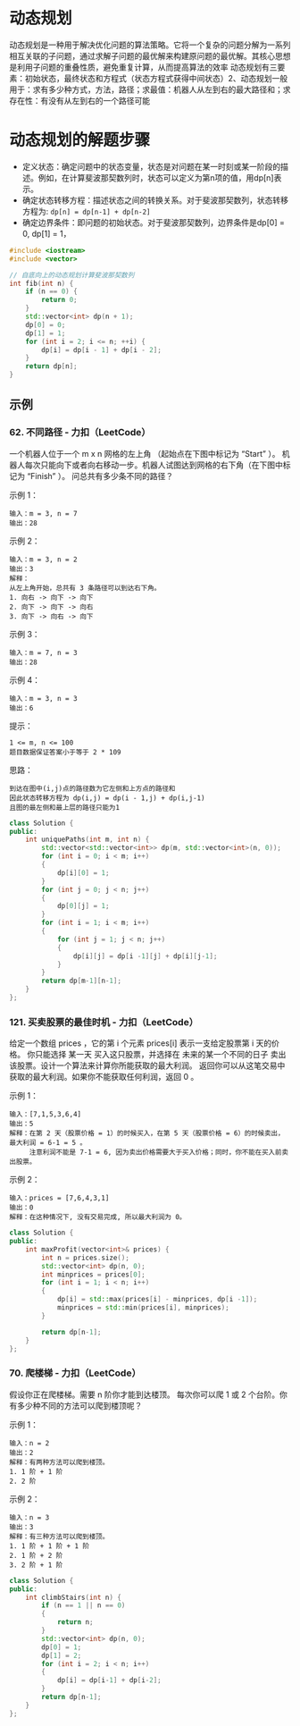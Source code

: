 # 动态规划
动态规划是一种用于解决优化问题的算法策略。它将一个复杂的问题分解为一系列相互关联的子问题，通过求解子问题的最优解来构建原问题的最优解。其核心思想是利用子问题的重叠性质，避免重复计算，从而提高算法的效率
动态规划有三要素：初始状态，最终状态和方程式（状态方程式获得中间状态）2、动态规划一般用于：求有多少种方式，方法，路径；求最值：机器人从左到右的最大路径和；求存在性：有没有从左到右的一个路径可能

# 动态规划的解题步骤
* 定义状态：确定问题中的状态变量，状态是对问题在某一时刻或某一阶段的描述。例如，在计算斐波那契数列时，状态可以定义为第n项的值，用dp[n]表示。
* 确定状态转移方程：描述状态之间的转换关系。对于斐波那契数列，状态转移方程为:
    `dp[n] = dp[n-1] + dp[n-2]`
* 确定边界条件：即问题的初始状态。对于斐波那契数列，边界条件是dp[0] = 0, dp[1] = 1，

```c++
#include <iostream>
#include <vector>

// 自底向上的动态规划计算斐波那契数列
int fib(int n) {
    if (n == 0) {
        return 0;
    }
    std::vector<int> dp(n + 1);
    dp[0] = 0;
    dp[1] = 1;
    for (int i = 2; i <= n; ++i) {
        dp[i] = dp[i - 1] + dp[i - 2];
    }
    return dp[n];
}
```
## 示例
### 62. 不同路径 - 力扣（LeetCode）
一个机器人位于一个 m x n 网格的左上角 （起始点在下图中标记为 “Start” ）。
机器人每次只能向下或者向右移动一步。机器人试图达到网格的右下角（在下图中标记为 “Finish” ）。
问总共有多少条不同的路径？

示例 1：
```
输入：m = 3, n = 7
输出：28
```
示例 2：
```
输入：m = 3, n = 2
输出：3
解释：
从左上角开始，总共有 3 条路径可以到达右下角。
1. 向右 -> 向下 -> 向下
2. 向下 -> 向下 -> 向右
3. 向下 -> 向右 -> 向下
```
示例 3：
```
输入：m = 7, n = 3
输出：28
```
示例 4：
```
输入：m = 3, n = 3
输出：6
```

提示：
```
1 <= m, n <= 100
题目数据保证答案小于等于 2 * 109
```
思路：
```
到达在图中(i,j)点的路径数为它左侧和上方点的路径和
因此状态转移方程为 dp(i,j) = dp(i - 1,j) + dp(i,j-1)
且图的最左侧和最上层的路径只能为1
```
```c++
class Solution {
public:
    int uniquePaths(int m, int n) {
        std::vector<std::vector<int>> dp(m, std::vector<int>(n, 0));
		for (int i = 0; i < m; i++)
		{
			dp[i][0] = 1;
		}
		for (int j = 0; j < n; j++)
		{
			dp[0][j] = 1;
		}
		for (int i = 1; i < m; i++)
		{
			for (int j = 1; j < n; j++)
			{
				dp[i][j] = dp[i -1][j] + dp[i][j-1];
			}
		}
		return dp[m-1][n-1];
    }
};
```

### 121. 买卖股票的最佳时机 - 力扣（LeetCode）

给定一个数组 prices ，它的第 i 个元素 prices[i] 表示一支给定股票第 i 天的价格。
你只能选择 某一天 买入这只股票，并选择在 未来的某一个不同的日子 卖出该股票。设计一个算法来计算你所能获取的最大利润。
返回你可以从这笔交易中获取的最大利润。如果你不能获取任何利润，返回 0 。

示例 1：
```
输入：[7,1,5,3,6,4]
输出：5
解释：在第 2 天（股票价格 = 1）的时候买入，在第 5 天（股票价格 = 6）的时候卖出，最大利润 = 6-1 = 5 。
     注意利润不能是 7-1 = 6, 因为卖出价格需要大于买入价格；同时，你不能在买入前卖出股票。
```
示例 2：
```
输入：prices = [7,6,4,3,1]
输出：0
解释：在这种情况下, 没有交易完成, 所以最大利润为 0。
```

```c++
class Solution {
public:
	int maxProfit(vector<int>& prices) {
		int n = prices.size();
		std::vector<int> dp(n, 0);
		int minprices = prices[0];
		for (int i = 1; i < n; i++)
		{
			dp[i] = std::max(prices[i] - minprices, dp[i -1]);
			minprices = std::min(prices[i], minprices);
		}

		return dp[n-1];
	}
};
```

### 70. 爬楼梯 - 力扣（LeetCode）

假设你正在爬楼梯。需要 n 阶你才能到达楼顶。
每次你可以爬 1 或 2 个台阶。你有多少种不同的方法可以爬到楼顶呢？

示例 1：
```
输入：n = 2
输出：2
解释：有两种方法可以爬到楼顶。
1. 1 阶 + 1 阶
2. 2 阶
```
示例 2：
```
输入：n = 3
输出：3
解释：有三种方法可以爬到楼顶。
1. 1 阶 + 1 阶 + 1 阶
2. 1 阶 + 2 阶
3. 2 阶 + 1 阶
```

```c++
class Solution {
public:
    int climbStairs(int n) {
        if (n == 1 || n == 0)
        {
            return n;
        }
        std::vector<int> dp(n, 0);
        dp[0] = 1;
        dp[1] = 2;
        for (int i = 2; i < n; i++)
        {
            dp[i] = dp[i-1] + dp[i-2];
        }
        return dp[n-1];
    }
};
```